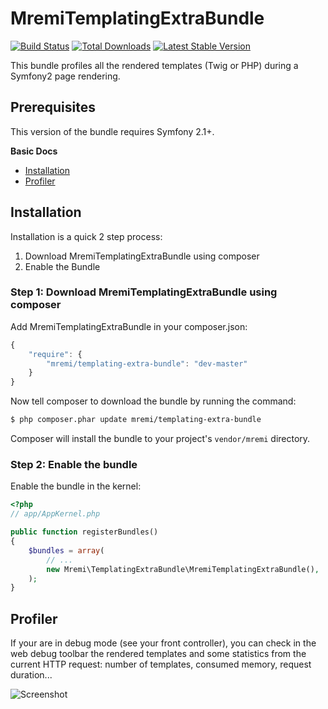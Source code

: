 MremiTemplatingExtraBundle
==========================

[![Build Status](https://api.travis-ci.org/mremi/TemplatingExtraBundle.png?branch=master)](https://travis-ci.org/mremi/TemplatingExtraBundle)
[![Total Downloads](https://poser.pugx.org/mremi/templating-extra-bundle/downloads.png)](https://packagist.org/packages/mremi/templating-extra-bundle)
[![Latest Stable Version](https://poser.pugx.org/mremi/templating-extra-bundle/v/stable.png)](https://packagist.org/packages/mremi/templating-extra-bundle)

This bundle profiles all the rendered templates (Twig or PHP) during a Symfony2
page rendering.

## Prerequisites

This version of the bundle requires Symfony 2.1+.

**Basic Docs**

* [Installation](#installation)
* [Profiler](#profiler)

<a name="installation"></a>

## Installation

Installation is a quick 2 step process:

1. Download MremiTemplatingExtraBundle using composer
2. Enable the Bundle

### Step 1: Download MremiTemplatingExtraBundle using composer

Add MremiTemplatingExtraBundle in your composer.json:

```js
{
    "require": {
        "mremi/templating-extra-bundle": "dev-master"
    }
}
```

Now tell composer to download the bundle by running the command:

``` bash
$ php composer.phar update mremi/templating-extra-bundle
```

Composer will install the bundle to your project's `vendor/mremi` directory.

### Step 2: Enable the bundle

Enable the bundle in the kernel:

``` php
<?php
// app/AppKernel.php

public function registerBundles()
{
    $bundles = array(
        // ...
        new Mremi\TemplatingExtraBundle\MremiTemplatingExtraBundle(),
    );
}
```

<a name="profiler"></a>

## Profiler

If your are in debug mode (see your front controller), you can check in the web
debug toolbar the rendered templates and some statistics from the current
HTTP request: number of templates, consumed memory, request duration...

![Screenshot](https://raw.github.com/mremi/TemplatingExtraBundle/master/Resources/doc/images/profiler.png)
